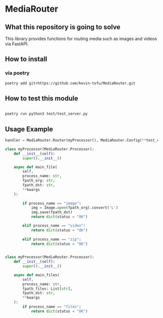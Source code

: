
# MediaRouter  

## What this repository is going to solve

This library provides functions for routing media such as images and videos via FastAPI.

## How to install

### via poetry

```bash
poetry add git+https://github.com/kevin-tofu/MediaRouter.git
```

## How to test this module

```bash

poetry run python3 test/test_server.py

```

## Usage Example

```python
handler = MediaRouter.Router(myProcessor(), MediaRouter.Config(**test_config))
```

```python
class myProcessor(MediaRouter.Processor):
    def __init__(self):
        super().__init__()

    async def main_file(
        self,
        process_name: str,
        fpath_org: str,
        fpath_dst: str,
        **kwargs
    ):
        
        if process_name == "image":
            img = Image.open(fpath_org).convert('L')
            img.save(fpath_dst)
            return dict(status = "OK")

        elif process_name == "video":
            return dict(status = "OK")
        
        elif process_name == "zip":
            return dict(status = "OK")
        
```

```python
class myProcessor(MediaRouter.Processor):
    def __init__(self):
        super().__init__()

    async def main_files(
        self,
        process_name: str,
        fpath_files: List[str],
        fpath_dst: str,
        **kwargs
    ):
        if process_name == "files":
            return dict(status = "OK")
        
```
